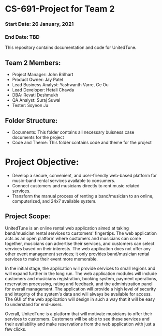 # CS-691-Project for Team 2
### Start Date: 26 January, 2021
### End Date: TBD
This repository contains documentation and code for UnitedTune.

## Team 2 Members: 
- Project Manager: John Brilhart
- Product Owner: Jay Patel
- Lead Business Analyst: Yashwanth Varre, Ge Ou
- Lead Developer: Hetali Chavda
- DBA: Revati Deshmukh
- QA Analyst: Suraj Suwal
- Tester: Soyeon Ju 

## Folder Structure:
- Documents: This folder contains all necessary buisness case documents for the project
- Code and Theme: This folder contains code and theme for the project

# Project Objective:
- Develop a secure, convenient, and user-friendly web-based platform for music-band rental services available to consumers.
- Connect customers and musicians directly to rent music related services.
- Transform the manual process of renting a band/musician to an online, computerized, and 24x7 available system.

## Project Scope:
UnitedTune is an online rental web application aimed at taking band/musician rental services to customers' fingertips. The web application acts as an open platform where customers and musicians can come together, musicians can advertise their services, and customers can select services based on their interests. The web application does not offer any other event management services; it only provides band/musician rental services to make their event more memorable.  

In the initial stage, the application will provide services to small regions and will expand further in the long run. The web application modules will include customers and musicians registration, booking system,  payment operations, reservation processing, rating and feedback, and the administration panel for overall management. The application will provide a high level of security and integrity of the system's data and will always be available for access. The GUI of the web application will design in such a way that it will be easy to understand for end-users. 

Overall, UnitedTune is a platform that will motivate musicians to offer their services to customers. Customers will be able to see these services and their availability and make reservations from the web application with just a few clicks.
